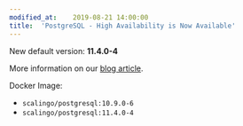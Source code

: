 ```yaml
---
modified_at:	2019-08-21 14:00:00
title:	'PostgreSQL - High Availability is Now Available'
---
```


New default version: **11.4.0-4**

More information on our [blog
article](https://scalingo.com/articles/2019/08/21/introducing-high-availability-scalingo-postgresql.html).

Docker Image:

* `scalingo/postgresql:10.9.0-6`
* `scalingo/postgresql:11.4.0-4`
